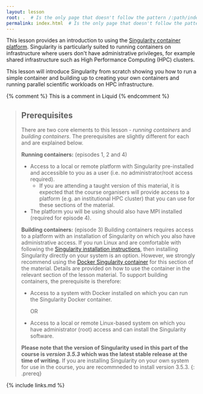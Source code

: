 ```yaml
---
layout: lesson
root: .  # Is the only page that doesn't follow the pattern /:path/index.html
permalink: index.html  # Is the only page that doesn't follow the pattern /:path/index.html
---
```


This lesson provides an introduction to using the [Singularity container platform](https://github.com/hpcng/singularity). Singularity is particularly suited to running containers on infrastructure where users don't have administrative privileges, for example shared infrastructure such as High Performance Computing (HPC) clusters. 

This lesson will introduce Singularity from scratch showing you how to run a simple container and building up to creating your own containers and running parallel scientific workloads on HPC infrastructure.

<!-- this is an html comment -->

{% comment %} This is a comment in Liquid {% endcomment %}

> ## Prerequisites
> There are two core elements to this lesson - _running containers_ and _building containers_. The prerequisites are slightly different for each and are explained below.
>
> **Running containers:** (episodes 1, 2 and 4)
> - Access to a local or remote platform with Singularity pre-installed and accessible to you as a user (i.e. no administrator/root access required).
>   - If you are attending a taught version of this material, it is expected that the course organisers will provide access to a platform (e.g. an institutional HPC cluster) that you can use for these sections of the material.
> - The platform you will be using should also have MPI installed (required for episode 4).
>
> **Building containers:** (episode 3)
> Building containers requires access to a platform with an installation of Singularity on which you also have administrative access. If you run Linux and are comfortable with following the [Singularity installation instructions](https://sylabs.io/guides/3.6/admin-guide/installation.html), then installing Singularity directly on your system is an option. However, we strongly recommend using the [Docker Singularity container](https://quay.io/repository/singularity/singularity?tab=tags) for this section of the material. Details are provided on how to use the container in the relevant section of the lesson material. To support building containers, the prerequisite is therefore:
> 
> - Access to a system with Docker installed on which you can run the Singularity Docker container.
>
>      OR
>
> - Access to a local or remote Linux-based system on which you have administrator (root) access and can install the Singularity software.
>
> **Please note that the version of Singularity used in this part of the course is _version 3.5.3_ which was the latest stable release at the time of writing.** If you are installing Singularity on your own system for use in the course, you are recommneded to install version 3.5.3.
{: .prereq}

{% include links.md %}
